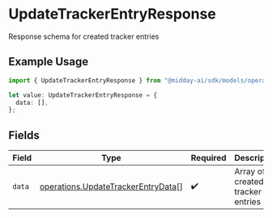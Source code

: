 # UpdateTrackerEntryResponse

Response schema for created tracker entries

## Example Usage

```typescript
import { UpdateTrackerEntryResponse } from "@midday-ai/sdk/models/operations";

let value: UpdateTrackerEntryResponse = {
  data: [],
};
```

## Fields

| Field                                                                                    | Type                                                                                     | Required                                                                                 | Description                                                                              |
| ---------------------------------------------------------------------------------------- | ---------------------------------------------------------------------------------------- | ---------------------------------------------------------------------------------------- | ---------------------------------------------------------------------------------------- |
| `data`                                                                                   | [operations.UpdateTrackerEntryData](../../models/operations/updatetrackerentrydata.md)[] | :heavy_check_mark:                                                                       | Array of created tracker entries                                                         |